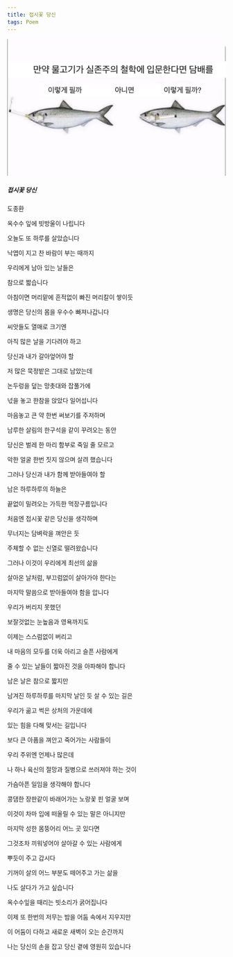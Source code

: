 ```yaml
---
title: 접시꽃 당신
tags: Poem
---
```


![image](/assets/images/251015_실존주의.png)

##### 접시꽃 당신

도종환

옥수수 잎에 빗방울이 나립니다

오늘도 또 하루를 살았습니다

낙엽이 지고 찬 바람이 부는 때까지

우리에게 남아 있는 날들은

참으로 짧습니다

아침이면 머리맡에 흔적없이 빠진 머리칼이 쌓이듯

생명은 당신의 몸을 우수수 빠져나갑니다

씨앗들도 열매로 크기엔

아직 많은 날을 기다려야 하고

당신과 내가 갈아엎어야 할

저 많은 묵정밭은 그대로 남았는데

논두렁을 덮는 망촛대와 잡풀가에

넋을 놓고 한참을 앉았다 일어섭니다

마음놓고 큰 약 한번 써보기를 주저하며

남루한 살림의 한구석을 같이 꾸려오는 동안

당신은 벌레 한 마리 함부로 죽일 줄 모르고

악한 얼굴 한번 짓지 않으며 살려 했습니다

그러나 당신과 내가 함께 받아들여야 할

남은 하루하루의 하늘은

끝없이 밀려오는 가득한 먹장구름입니다

처음엔 접시꽃 같은 당신을 생각하며

무너지는 담벼락을 껴안은 듯

주체할 수 없는 신열로 떨려왔습니다

그러나 이것이 우리에게 최선의 삶을

살아온 날처럼, 부끄럼없이 살아가야 한다는

마지막 말씀으로 받아들여야 함을 압니다

우리가 버리지 못했던

보잘것없는 눈높음과 영욕까지도

이제는 스스럼없이 버리고

내 마음의 모두를 더욱 아리고 슬픈 사람에게

줄 수 있는 날들이 짧아진 것을 아파해야 합니다

남은 날은 참으로 짧지만

남겨진 하루하루를 마지막 날인 듯 살 수 있는 길은

우리가 곪고 썩은 상처의 가운데에

있는 힘을 다해 맞서는 길입니다

보다 큰 아픔을 껴안고 죽어가는 사람들이

우리 주위엔 언제나 많은데

나 하나 육신의 절망과 질병으로 쓰러져야 하는 것이

가슴아픈 일임을 생각해야 합니다

콩댐한 장판같이 바래어가는 노랑꽃 핀 얼굴 보며

이것이 차마 입에 떠올릴 수 있는 말은 아니지만

마지막 성한 몸뚱어리 어느 곳 있다면

그것조차 끼워넣어야 살아갈 수 있는 사람에게

뿌듯이 주고 갑시다

기꺼이 살의 어느 부분도 떼어주고 가는 삶을

나도 살다가 가고 싶습니다

옥수수잎을 때리는 빗소리가 굵어집니다

이제 또 한번의 저무는 밤을 어둠 속에서 지우지만

이 어둠이 다하고 새로운 새벽이 오는 순간까지

나는 당신의 손을 잡고 당신 곁에 영원히 있습니다